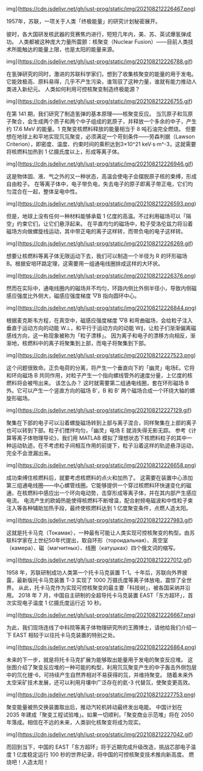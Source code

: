 
img](https://cdn.jsdelivr.net/gh/just-prog/static/img/202108212226467.png)

1957年，苏联，一项关于人类「终极能量」的研究计划秘密展开。

彼时，各大国研发核武器的竞赛焦灼进行，短短几年内，美、苏、英试爆氢弹成功。
人类都被这种庞大力量所震颤：核聚变（Nuclear Fusion）——目前人类技术所能触达的能量上限，也是太阳的能量来源。

img](https://cdn.jsdelivr.net/gh/just-prog/static/img/202108212226788.gif)

在氢弹研究的同时，激进的苏联科学家们，想到了收集核聚变的能量的用于发电。
它能效极高、原料易得，几乎不产生污染，谁驾驭了这种力量，谁就有能力推动人类进入新纪元。
人类如何利用可控核聚变制造终极能源？

img](https://cdn.jsdelivr.net/gh/just-prog/static/img/202108212226755.gif)

在第 141 期，我们研究了制造氢弹的基本原理——核聚变反应。
当氘原子和氚原子聚合，会生成两个质子和两个中子组成的氦原子，并释放一个多余的中子，产生约 17.6 MeV 的能量。1 克聚变核燃料释放的能量相当于 8 吨石油完全燃烧。
但要想在地球上和平地实现氘氚聚变，必须满足一个苛刻条件——劳森判据（Lawson Criterion），即密度、温度、约束时间的乘积达到3×10^21 keV·s·m^-3，这就需要将核燃料加热到 1 亿摄氏度以上，形成等离子体。

img](https://cdn.jsdelivr.net/gh/just-prog/static/img/202108212226946.gif)

这是物体固、液、气之外的又一种状态，高温会使电子会摆脱原子核的束缚，形成自由粒子。
在等离子体中，电子带负电，失去电子的原子即离子带正电，它们均匀混合在一起，整体呈电中性。

img](https://cdn.jsdelivr.net/gh/just-prog/static/img/202108212226593.png)

但是，地球上没有任何一种材料能够承载 1 亿度的高温。不过利用磁场可以「隔空」约束它们，让它们悬浮起来。
在平直均匀的磁场中，粒子受洛伦兹力将沿着磁场方向做螺旋线运动，其中带正电的离子这样转，而带负电的电子这样转。

img](https://cdn.jsdelivr.net/gh/just-prog/static/img/202108212226269.gif)

想要让核燃料等离子体无限运动下去，我们可以制造一个半径为 R 的环形磁场 B。根据安培环路定理，这需要用一组通电线圈排成这样的大环状。

img](https://cdn.jsdelivr.net/gh/just-prog/static/img/202108212226376.png)

然而在实际中，通电线圈内的磁场并不均匀，环路内侧比外侧半径小，导致内侧磁感应强度比外侧大，磁感应强度梯度 ▽B 指向圆环中心。

img](https://cdn.jsdelivr.net/gh/just-prog/static/img/202108212226844.png)

根据麦克斯韦方程，在真空中，磁感应强度梯度 ▽B 和弯曲磁场，会给粒子注入垂直于运动方向的动能 W⊥，和平行于运动方向的动能 W∥，让粒子们渐渐偏离磁感线方向，这一称现象被称为「粒子漂移」。
因为离子和电子的漂移方向相反，渐渐地，核燃料中的离子将聚集到上部，而电子将聚集到下部。

img](https://cdn.jsdelivr.net/gh/just-prog/static/img/202108212227523.png)

这个问题很致命。正负电荷的分离，将产生一个垂直向下的「幽灵」电场E。它将和环向磁场 B 共同作用，对粒子产生一个指向螺线管外的速度分量，上亿度的核燃料将会被甩出来。
该怎么办？
这时就需要第二组通电线圈，套在环形磁场 B 外。它可以产生一个竖直方向的磁场 B'，B 和 B' 两个磁场合成一个环绕大轴的螺旋形磁场。

img](https://cdn.jsdelivr.net/gh/just-prog/static/img/202108212227129.gif)

聚集在下部的电子可以沿着螺旋磁场转到上部与离子混合，同样聚集在上部的离子也可以转到下部。粒子们搅拌均匀，「幽灵」电场 E 就消失得无影无踪。
参考《计算等离子体物理导论》，我们用 MATLAB 模拟了理想状态下核燃料粒子的其中一种运动轨迹。在不考虑粒子间相互作用的前提下，粒子沿着这样的轨迹悬浮运动，完全不会泄漏出来。

img](https://cdn.jsdelivr.net/gh/just-prog/static/img/202108212226658.png)

成功束缚住核燃料后，就要考虑核燃料的点火和加热了。
这需要在装置中心添加第三组通电线圈——中心螺管线圈。它能够提供一个穿过核燃料环快速变化的磁通，在核燃料中感应出一个环向电动势，击穿形成等离子体，并在其内部产生感应电流。
电流产生的欧姆热能使得核燃料不断增温，配合射频电磁波和中性粒子束注入等各种辅助加热手段，最终使核燃料达到 1 亿度聚变条件，点燃人造太阳。

img](https://cdn.jsdelivr.net/gh/just-prog/static/img/202108212227983.gif)

这就是托卡马克（Токамак），一种最有可能让人类实现可控核聚变的构型。由苏联科学家在上世纪50年代提出，取自环形（тороидальная）、真空室（камера）、磁（магнитных）、线圈（катушках）四个俄文词的缩写。

img](https://cdn.jsdelivr.net/gh/just-prog/static/img/202108212227012.gif)

1958 年，苏联研制成功人类第一个托卡马克装置 T-1。十年后，苏联向外界披露，最新版托卡马克装置 T-3 实现了 1000 万摄氏度等离子体放电，震惊了全世界。
从此，托卡马克作为实现可控核聚变的最主要「科技树」，被各国采纳并沿用。
2018 年 7 月，中国自主研制的全超导托卡马克装置 EAST「东方超环」，首次实现电子温度 1 亿摄氏度运行近 10 秒。

img](https://cdn.jsdelivr.net/gh/just-prog/static/img/202108212226667.png)

为此，我们现场连线了中科院等离子体物理研究所的王腾博士，请他给我们介绍一下 EAST 相较于以往托卡马克装置的特别之处。


img](https://cdn.jsdelivr.net/gh/just-prog/static/img/202108212226864.png)

未来的下一步，就是将托卡马克扩展为能够取出能量用于发电的聚变反应堆。
这张图介绍了聚变反应堆的一种可能的构型，利用氘氚聚变产生的中子轰击外侧包层中的氘化锂-6，可持续产生自然界相对不易获得的氚，并维持聚变。
随着未来外太空采矿技术发展，还可以利用月壤中广泛存在的氦-3 代替氚，使聚变更高效。

img](https://cdn.jsdelivr.net/gh/just-prog/static/img/202108212227753.png)

聚变能量被热交换装置取出后，推动汽轮机转动最终发出电能。
中国计划在 2035 年建成「聚变工程试验堆」。如果一切顺利，「聚变商业示范堆」将在 2050 年落成。相信在不远的未来，人类驯化核聚变将成为现实。

img](https://cdn.jsdelivr.net/gh/just-prog/static/img/202108212227042.gif)

而回到当下，中国的 EAST「东方超环」将于近期完成升级改造，挑战芯部电子温度 1 亿度稳定运行 100 秒的世界纪录，将中国的可控核聚变技术推向新高度。
燃烧吧！人造太阳！